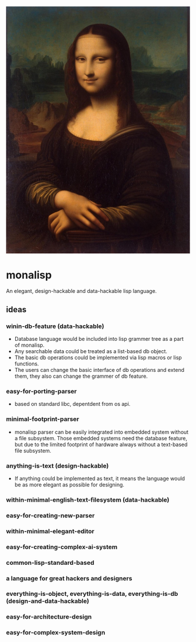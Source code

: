 
![image](doc/monalisa_logo.jpg "logo")


# monalisp
An elegant, design-hackable and data-hackable lisp language.

## ideas
### winin-db-feature (data-hackable)
- Database language would be included into lisp grammer tree as a part of monalisp.
- Any searchable data could be treated as a list-based db object.
- The basic db operations could be implemented via lisp macros or lisp functions.
- The users can change the basic interface of db operations and extend them, they also can change the grammer of db feature.

### easy-for-porting-parser
- based on standard libc, depentdent from os api.

### minimal-footprint-parser
- monalisp parser can be easily integrated into embedded system without a file subsystem.
Those embedded systems need the database feature, but due to the limited footprint of hardware always without a text-based file subsystem.

### anything-is-text (design-hackable)
- If anything could be implemented as text, it means the language would be as more elegant as possible for designing. 

### within-minimal-english-text-filesystem (data-hackable)

### easy-for-creating-new-parser

### within-minimal-elegant-editor

### easy-for-creating-complex-ai-system

### common-lisp-standard-based

### a language for great hackers and designers

### everything-is-object, everything-is-data, everything-is-db (design-and-data-hackable)

### easy-for-architecture-design

### easy-for-complex-system-design



